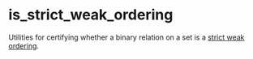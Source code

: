 is_strict_weak_ordering
=======================

Utilities for certifying whether a binary relation on a set is a [strict weak ordering](http://en.wikipedia.org/wiki/Strict_weak_ordering).


